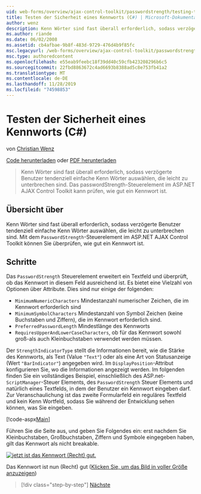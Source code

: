 ```yaml
---
uid: web-forms/overview/ajax-control-toolkit/passwordstrength/testing-the-strength-of-a-password-cs
title: Testen der Sicherheit eines Kennworts (C#) | Microsoft-Dokumentation
author: wenz
description: Kenn Wörter sind fast überall erforderlich, sodass verzögerte Benutzer tendenziell einfache Kenn Wörter auswählen, die leicht zu unterbrechen sind. Das passwordStrength-Steuerelement im ASP. N...
ms.author: riande
ms.date: 06/02/2008
ms.assetid: cb4afbae-9b8f-483d-9729-476d4b9f85fc
msc.legacyurl: /web-forms/overview/ajax-control-toolkit/passwordstrength/testing-the-strength-of-a-password-cs
msc.type: authoredcontent
ms.openlocfilehash: e55eab9feebc18f39dd40c59cfb423208296b6c5
ms.sourcegitcommit: 22fbd8863672c4ad6693b8388ad5c8e753fb41a2
ms.translationtype: MT
ms.contentlocale: de-DE
ms.lasthandoff: 11/28/2019
ms.locfileid: "74598853"
---
```

# <a name="testing-the-strength-of-a-password-c"></a>Testen der Sicherheit eines Kennworts (C#)

von [Christian Wenz](https://github.com/wenz)

[Code herunterladen](https://download.microsoft.com/download/9/3/f/93f8daea-bebd-4821-833b-95205389c7d0/PasswordStrength0.cs.zip) oder [PDF herunterladen](https://download.microsoft.com/download/2/d/c/2dc10e34-6983-41d4-9c08-f78f5387d32b/passwordstrength0CS.pdf)

> Kenn Wörter sind fast überall erforderlich, sodass verzögerte Benutzer tendenziell einfache Kenn Wörter auswählen, die leicht zu unterbrechen sind. Das passwordStrength-Steuerelement im ASP.NET AJAX Control Toolkit kann prüfen, wie gut ein Kennwort ist.

## <a name="overview"></a>Übersicht über

Kenn Wörter sind fast überall erforderlich, sodass verzögerte Benutzer tendenziell einfache Kenn Wörter auswählen, die leicht zu unterbrechen sind. Mit dem `PasswordStrength`-Steuerelement im ASP.NET AJAX Control Toolkit können Sie überprüfen, wie gut ein Kennwort ist.

## <a name="steps"></a>Schritte

Das `PasswordStrength` Steuerelement erweitert ein Textfeld und überprüft, ob das Kennwort in diesem Feld ausreichend ist. Es bietet eine Vielzahl von Optionen über Attribute. Dies sind nur einige der folgenden:

- `MinimumNumericCharacters` Mindestanzahl numerischer Zeichen, die im Kennwort erforderlich sind
- `MinimumSymbolCharacters` Mindestanzahl von Symbol Zeichen (keine Buchstaben und Ziffern), die im Kennwort erforderlich sind.
- `PreferredPasswordLength` Mindestlänge des Kennworts
- `RequiresUpperAndLowerCaseCharacters`, ob für das Kennwort sowohl groß-als auch Kleinbuchstaben verwendet werden müssen.

Der `StrengthIndicatorType` stellt die Informationen bereit, wie die Stärke des Kennworts, als Text (Value `"Text"`) oder als eine Art von Statusanzeige (Wert `"BarIndicator"`) angegeben wird. Im `DisplayPosition`-Attribut konfigurieren Sie, wo die Informationen angezeigt werden. Im folgenden finden Sie ein vollständiges Beispiel, einschließlich des ASP.net-`ScriptManager`-Steuer Elements, des `PasswordStrength` Steuer Elements und natürlich eines Textfelds, in dem der Benutzer ein Kennwort eingeben darf. Zur Veranschaulichung ist das zweite Formularfeld ein reguläres Textfeld und kein Kenn Wortfeld, sodass Sie während der Entwicklung sehen können, was Sie eingeben.

[!code-aspx[Main](testing-the-strength-of-a-password-cs/samples/sample1.aspx)]

Führen Sie die Seite aus, und geben Sie Folgendes ein: erst nachdem Sie Kleinbuchstaben, Großbuchstaben, Ziffern und Symbole eingegeben haben, gilt das Kennwort als nicht breakable.

[![jetzt ist das Kennwort (Recht) gut.](testing-the-strength-of-a-password-cs/_static/image2.png)](testing-the-strength-of-a-password-cs/_static/image1.png)

Das Kennwort ist nun (Recht) gut ([Klicken Sie, um das Bild in voller Größe anzuzeigen](testing-the-strength-of-a-password-cs/_static/image3.png))

> [!div class="step-by-step"]
> [Nächste](testing-the-strength-of-a-password-vb.md)
